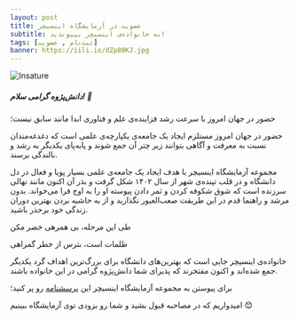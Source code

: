 ```yaml
---
layout: post
title: عضویت در آزمایشگاه اینسیچر
subtitle: به خانواده‌ی اینسیچر بپیوندید! 
tags: [ثبت‌نام , عضویت]
banner: https://iili.io/dZp80KJ.jpg
---
```


![Insature](https://iili.io/dZp80KJ.jpg)

##### دانش‌‌پژوه گرامی سلام! 👋


حضور در جهان امروز با سرعت رشد فزاینده‌ی علم و فناوری ابدا مانند سابق نیست؛

 حضور در جهان امروز مستلزم ایجاد یک جامعه‌ی یکپارچه‌ی علمی است که دغدغه‌مندان نسبت به معرفت و آگاهی بتوانند زیر چتر آن جمع شوند و پابه‌پای یکدیگر به رشد و بالندگی برسند.

مجموعه آزمایشگاه اینسیچر با هدف ایجاد یک جامعه‌ی علمی بسیار پویا و فعال در دل دانشگاه و در قلب تپنده‌ی شهر از سال ۱۴۰۲ شکل گرفت و بذر آن اکنون مانند نهالی سرزنده است که شوق شکوفه کردن و ثمر دادن پیوسته او را به اوج فرا می‌خواند.
بدون مرشد و راهنما قدم در این طریقت صعب‌العبور نگذارید و از به حاشیه بردن بهترین دوران زندگی خود برحذر باشید.

طی این مرحله، بی همرهی خضر مکن  

ظلمات است، بترس از خطر گمراهی

خانواده‌ی اینسیچر جایی است که بهترین‌های دانشگاه برای بزرگ‌ترین اهداف گرد یکدیگر جمع شده‌اند و اکنون مفتخرند که پذیرای شما دانش‌پژوه گرامی در این خانواده باشند.


برای پیوستن به مجموعه آزمایشگاه اینسیچر این [پرسشنامه](https://forms.gle/7BoMJand4huNZNJT7) رو پر کنید؛

امیدواریم که در مصاحبه قبول بشید و شما رو بزودی توی آزمایشگاه ببینیم 😊  
